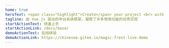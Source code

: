 ```yaml
---
home: true
heroText: <span class="highlight">Create</span> your project <br> with <span class="highlight">Venus</span>
tagline: 由 Vue.js 驱动的中台系统框架，凝聚了许多常用功能的优秀实现
startActionText: 快速上手
startActionLink: /docs/base/
demoActionText: 在线体验
demoActionLink: https://chinesee.gitee.io/magic-frest-live-demo
---
```

